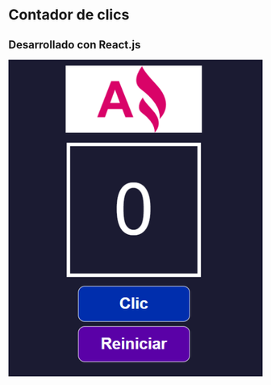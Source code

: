 # Contador de clics 
## Desarrollado con React.js

![](./contador-de-clics/src/imagenes/screenshoot.png)
